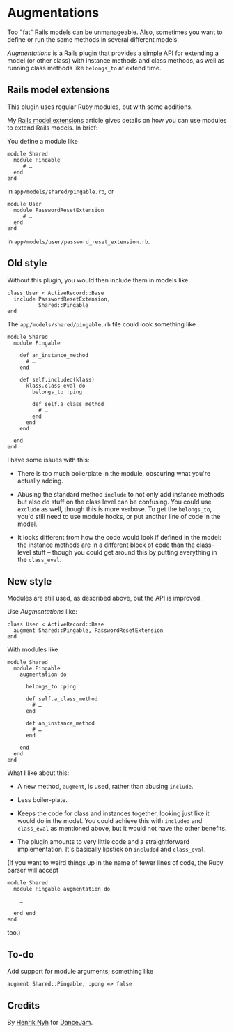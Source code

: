 # Augmentations

Too "fat" Rails models can be unmanageable. Also, sometimes you want to define or run the same methods in several different models.

*Augmentations* is a Rails plugin that provides a simple API for extending a model (or other class) with instance methods and class methods, as well as running class methods like `belongs_to` at extend time.

## Rails model extensions

This plugin uses regular Ruby modules, but with some additions.

My [Rails model extensions](http://henrik.nyh.se/2008/02/rails-model-extensions) article gives details on how you can use modules to extend Rails models. In brief:

You define a module like

    module Shared
      module Pingable
         # …
      end
    end
    
in `app/models/shared/pingable.rb`, or

    module User
      module PasswordResetExtension
         # …
      end
    end

in `app/models/user/password_reset_extension.rb`.


## Old style

Without this plugin, you would then include them in models like

    class User < ActiveRecord::Base
      include PasswordResetExtension,
              Shared::Pingable
    end
    
The `app/models/shared/pingable.rb` file could look something like

    module Shared
      module Pingable
    
        def an_instance_method
          # …
        end
    
        def self.included(klass)
          klass.class_eval do
            belongs_to :ping

            def self.a_class_method
              # …
            end
          end
        end
    
      end
    end
    
I have some issues with this:

 * There is too much boilerplate in the module, obscuring what you're actually adding.

 * Abusing the standard method `include` to not only add instance methods but also do stuff on the class level can be confusing. You could use `exclude` as well, though this is more verbose. To get the `belongs_to`, you'd still need to use module hooks, or put another line of code in the model.

 * It looks different from how the code would look if defined in the model: the instance methods are in a different block of code than the class-level stuff – though you could get around this by putting everything in the `class_eval`.


## New style

Modules are still used, as described above, but the API is improved.

Use *Augmentations* like:

    class User < ActiveRecord::Base
      augment Shared::Pingable, PasswordResetExtension
    end
  
With modules like

    module Shared
      module Pingable
        augmentation do
        
          belongs_to :ping
          
          def self.a_class_method
            # …
          end

          def an_instance_method
            # …
          end

        end
      end
    end
  
What I like about this:

 * A new method, `augment`, is used, rather than abusing `include`.

 * Less boiler-plate.
 
 * Keeps the code for class and instances together, looking just like it would do in the model. You could achieve this with `included` and `class_eval` as mentioned above, but it would not have the other benefits.
 
 * The plugin amounts to very little code and a straightforward implementation. It's basically lipstick on `included` and `class_eval`.
 
(If you want to weird things up in the name of fewer lines of code, the Ruby parser will accept

    module Shared
      module Pingable augmentation do
      
        …

      end end
    end
    
too.)


## To-do

Add support for module arguments; something like

    augment Shared::Pingable, :pong => false


## Credits

By [Henrik Nyh](http://henrik.nyh.se/) for [DanceJam](http://dancejam.com).
